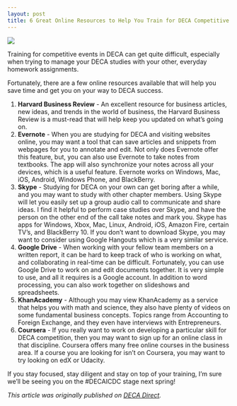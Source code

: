 ```yaml
---
layout: post
title: 6 Great Online Resources to Help You Train for DECA Competitive Events
---
```


![](http://www.decadirect.org/wp-content/uploads/data-import/26/26bf40d87712ed9dd43ba3703481a310-compete.jpg)

Training for competitive events in DECA can get quite difficult, especially when trying to manage your DECA studies with your other, everyday homework assignments.

Fortunately, there are a few online resources available that will help you save time and get you on your way to DECA success.

<!--excerpt-->

1. **Harvard Business Review** - An excellent resource for business articles, new ideas, and trends in the world of business, the Harvard Business Review is a must-read that will help keep you updated on what’s going on.
2. **Evernote** - When you are studying for DECA and visiting websites online, you may want a tool that can save articles and snippets from webpages for you to annotate and edit. Not only does Evernote offer this feature, but, you can also use Evernote to take notes from textbooks. The app will also synchronize your notes across all your devices, which is a useful feature. Evernote works on Windows, Mac, iOS, Android, Windows Phone, and BlackBerry.
3. **Skype** - Studying for DECA on your own can get boring after a while, and you may want to study with other chapter members. Using Skype will let you easily set up a group audio call to communicate and share ideas. I find it helpful to perform case studies over Skype, and have the person on the other end of the call take notes and mark you. Skype has apps for Windows, Xbox, Mac, Linux, Android, iOS, Amazon Fire, certain TV’s, and BlackBerry 10. If you don’t want to download Skype, you may want to consider using Google Hangouts which is a very similar service.
4. **Google Drive** - When working with your fellow team members on a written report, it can be hard to keep track of who is working on what, and collaborating in real-time can be difficult. Fortunately, you can use Google Drive to work on and edit documents together. It is very simple to use, and all it requires is a Google account. In addition to word processing, you can also work together on slideshows and spreadsheets.
5. **KhanAcademy** - Although you may view KhanAcademy as a service that helps you with math and science, they also have plenty of videos on some fundamental business concepts. Topics range from Accounting to Foreign Exchange, and they even have interviews with Entrepreneurs.
6. **Coursera** - If you really want to work on developing a particular skill for DECA competition, then you may want to sign up for an online class in that discipline. Coursera offers many free online courses in the business area. If a course you are looking for isn’t on Coursera, you may want to try looking on edX or Udacity.

If you stay focused, stay diligent and stay on top of your training, I’m sure we’ll be seeing you on the #DECAICDC stage next spring!

*This article was originally published on [DECA Direct](http://www.decadirect.org/2014/09/30/6-great-online-resources-to-help-you-train-for-competitive-events/).*
